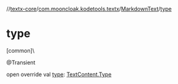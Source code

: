 //[textx-core](../../../index.md)/[com.mooncloak.kodetools.textx](../index.md)/[MarkdownText](index.md)/[type](type.md)

# type

[common]\

@Transient

open override val [type](type.md): [TextContent.Type](../-text-content/-type/index.md)
